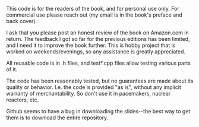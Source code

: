 This code is for the readers of the book, and for personal use only. For commercial use please reach out (my email is in the book's preface and back cover).

I ask that you please post an honest review of the book on Amazon.com in return. The feedback I got so far for the previous editions has been limited, and I need it to improve the book further. This is hobby project that is worked on weekends/evenings, so any assistance is greatly appreciated.

All reusable code is in .h files, and test*.cpp files allow testing various parts of it.

The code has been reasonably tested, but no guarantees are made about its quality or behavior. I.e. the code is provided "as is", without any implicit warranty of merchantability. So don't use it in pacemakers, nuclear reactors, etc.

Github seems to have a bug in downloading the slides--the best way to get them is to download the entire repository.
